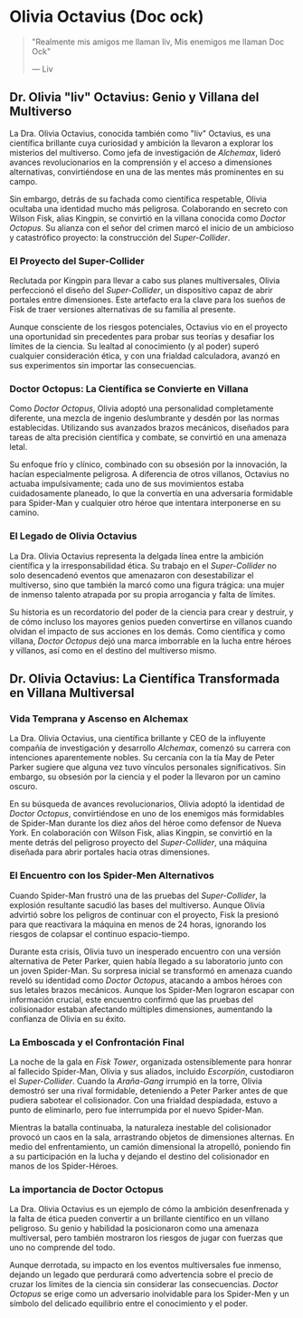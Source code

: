# Olivia Octavius (Doc ock)

> "Realmente mis amigos me llaman liv, Mis enemigos me llaman Doc Ock"
>
>  ― Liv

## **Dr. Olivia "liv" Octavius: Genio y Villana del Multiverso**  

La Dra. Olivia Octavius, conocida también como "liv" Octavius, es una científica brillante cuya curiosidad y ambición la llevaron a explorar los misterios del multiverso. Como jefa de investigación de *Alchemax*, lideró avances revolucionarios en la comprensión y el acceso a dimensiones alternativas, convirtiéndose en una de las mentes más prominentes en su campo.  

Sin embargo, detrás de su fachada como científica respetable, Olivia ocultaba una identidad mucho más peligrosa. Colaborando en secreto con Wilson Fisk, alias Kingpin, se convirtió en la villana conocida como *Doctor Octopus*. Su alianza con el señor del crimen marcó el inicio de un ambicioso y catastrófico proyecto: la construcción del *Super-Collider*.  

### **El Proyecto del Super-Collider**  
Reclutada por Kingpin para llevar a cabo sus planes multiversales, Olivia perfeccionó el diseño del *Super-Collider*, un dispositivo capaz de abrir portales entre dimensiones. Este artefacto era la clave para los sueños de Fisk de traer versiones alternativas de su familia al presente.  

Aunque consciente de los riesgos potenciales, Octavius vio en el proyecto una oportunidad sin precedentes para probar sus teorías y desafiar los límites de la ciencia. Su lealtad al conocimiento (y al poder) superó cualquier consideración ética, y con una frialdad calculadora, avanzó en sus experimentos sin importar las consecuencias.  

### **Doctor Octopus: La Científica se Convierte en Villana**  
Como *Doctor Octopus*, Olivia adoptó una personalidad completamente diferente, una mezcla de ingenio deslumbrante y desdén por las normas establecidas. Utilizando sus avanzados brazos mecánicos, diseñados para tareas de alta precisión científica y combate, se convirtió en una amenaza letal.  

Su enfoque frío y clínico, combinado con su obsesión por la innovación, la hacían especialmente peligrosa. A diferencia de otros villanos, Octavius no actuaba impulsivamente; cada uno de sus movimientos estaba cuidadosamente planeado, lo que la convertía en una adversaria formidable para Spider-Man y cualquier otro héroe que intentara interponerse en su camino.  

### **El Legado de Olivia Octavius**  
La Dra. Olivia Octavius representa la delgada línea entre la ambición científica y la irresponsabilidad ética. Su trabajo en el *Super-Collider* no solo desencadenó eventos que amenazaron con desestabilizar el multiverso, sino que también la marcó como una figura trágica: una mujer de inmenso talento atrapada por su propia arrogancia y falta de límites.  

Su historia es un recordatorio del poder de la ciencia para crear y destruir, y de cómo incluso los mayores genios pueden convertirse en villanos cuando olvidan el impacto de sus acciones en los demás. Como científica y como villana, *Doctor Octopus* dejó una marca imborrable en la lucha entre héroes y villanos, así como en el destino del multiverso mismo.  

## **Dr. Olivia Octavius: La Científica Transformada en Villana Multiversal**  

### **Vida Temprana y Ascenso en Alchemax**  
La Dra. Olivia Octavius, una científica brillante y CEO de la influyente compañía de investigación y desarrollo *Alchemax*, comenzó su carrera con intenciones aparentemente nobles. Su cercanía con la tía May de Peter Parker sugiere que alguna vez tuvo vínculos personales significativos. Sin embargo, su obsesión por la ciencia y el poder la llevaron por un camino oscuro.  

En su búsqueda de avances revolucionarios, Olivia adoptó la identidad de *Doctor Octopus*, convirtiéndose en uno de los enemigos más formidables de Spider-Man durante los diez años del héroe como defensor de Nueva York. En colaboración con Wilson Fisk, alias Kingpin, se convirtió en la mente detrás del peligroso proyecto del *Super-Collider*, una máquina diseñada para abrir portales hacia otras dimensiones.  

### **El Encuentro con los Spider-Men Alternativos**  
Cuando Spider-Man frustró una de las pruebas del *Super-Collider*, la explosión resultante sacudió las bases del multiverso. Aunque Olivia advirtió sobre los peligros de continuar con el proyecto, Fisk la presionó para que reactivara la máquina en menos de 24 horas, ignorando los riesgos de colapsar el continuo espacio-tiempo.  

Durante esta crisis, Olivia tuvo un inesperado encuentro con una versión alternativa de Peter Parker, quien había llegado a su laboratorio junto con un joven Spider-Man. Su sorpresa inicial se transformó en amenaza cuando reveló su identidad como *Doctor Octopus*, atacando a ambos héroes con sus letales brazos mecánicos. Aunque los Spider-Men lograron escapar con información crucial, este encuentro confirmó que las pruebas del colisionador estaban afectando múltiples dimensiones, aumentando la confianza de Olivia en su éxito.  

### **La Emboscada y el Confrontación Final**  
La noche de la gala en *Fisk Tower*, organizada ostensiblemente para honrar al fallecido Spider-Man, Olivia y sus aliados, incluido *Escorpión*, custodiaron el *Super-Collider*. Cuando la *Araña-Gang* irrumpió en la torre, Olivia demostró ser una rival formidable, deteniendo a Peter Parker antes de que pudiera sabotear el colisionador. Con una frialdad despiadada, estuvo a punto de eliminarlo, pero fue interrumpida por el nuevo Spider-Man.  

Mientras la batalla continuaba, la naturaleza inestable del colisionador provocó un caos en la sala, arrastrando objetos de dimensiones alternas. En medio del enfrentamiento, un camión dimensional la atropelló, poniendo fin a su participación en la lucha y dejando el destino del colisionador en manos de los Spider-Héroes.  

### **La importancia de Doctor Octopus**  
La Dra. Olivia Octavius es un ejemplo de cómo la ambición desenfrenada y la falta de ética pueden convertir a un brillante científico en un villano peligroso. Su genio y habilidad la posicionaron como una amenaza multiversal, pero también mostraron los riesgos de jugar con fuerzas que uno no comprende del todo.  

Aunque derrotada, su impacto en los eventos multiversales fue inmenso, dejando un legado que perdurará como advertencia sobre el precio de cruzar los límites de la ciencia sin considerar las consecuencias. *Doctor Octopus* se erige como un adversario inolvidable para los Spider-Men y un símbolo del delicado equilibrio entre el conocimiento y el poder.  